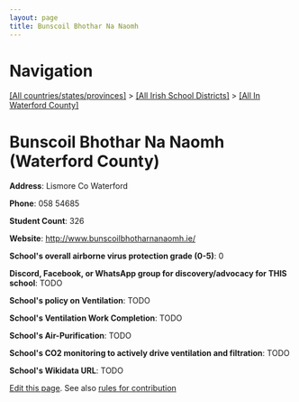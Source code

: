 ```yaml
---
layout: page
title: Bunscoil Bhothar Na Naomh
---
```

# Navigation

[[All countries/states/provinces]](../../..) > [[All Irish School Districts]](../..) > [[All In Waterford County]](..)

# Bunscoil Bhothar Na Naomh (Waterford County)

**Address**: Lismore Co Waterford

**Phone**: 058 54685

**Student Count**: 326

**Website**: <http://www.bunscoilbhotharnanaomh.ie/>

**School's overall airborne virus protection grade (0-5)**: 0

**Discord, Facebook, or WhatsApp group for discovery/advocacy for THIS school**: TODO

**School's policy on Ventilation**: TODO

**School's Ventilation Work Completion**: TODO

**School's Air-Purification**: TODO

**School's CO2 monitoring to actively drive ventilation and filtration**: TODO

**School's Wikidata URL**: TODO


[Edit this page](https://github.com/ventilate-schools/Ireland/edit/main/./Waterford_County/Bunscoil_Bhothar_Na_Naomh.md). See also [rules for contribution](../../../contribution-rules/)